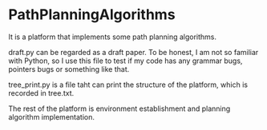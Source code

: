 # PathPlanningAlgorithms
 It is a platform that implements some path planning algorithms.

  draft.py can be regarded as a draft paper. To be honest, I am not so familiar with Python, so I use this file to test if my code has any grammar bugs, pointers bugs or something like that.

  tree_print.py is a file taht can print the structure of the platform, which is recorded in tree.txt.

  The rest of the platform is environment establishment and planning algorithm implementation.
